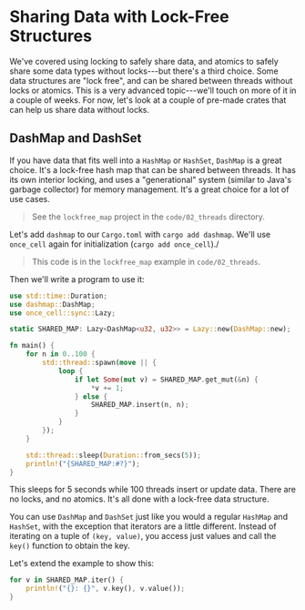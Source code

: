 # Sharing Data with Lock-Free Structures

We've covered using locking to safely share data, and atomics to safely share some data types without locks---but there's a third choice. Some data structures are "lock free", and can be shared between threads without locks or atomics. This is a very advanced topic---we'll touch on more of it in a couple of weeks. For now, let's look at a couple of pre-made crates that can help us share data without locks.

## DashMap and DashSet

If you have data that fits well into a `HashMap` or `HashSet`, `DashMap` is a great choice. It's a lock-free hash map that can be shared between threads. It has its own interior locking, and uses a "generational" system (similar to Java's garbage collector) for memory management. It's a great choice for a lot of use cases.

> See the `lockfree_map` project in the `code/02_threads` directory.

Let's add `dashmap` to our `Cargo.toml` with `cargo add dashmap`. We'll use `once_cell` again for initialization (`cargo add once_cell`)./

> This code is in the `lockfree_map` example in `code/02_threads`.

Then we'll write a program to use it:

```rust
use std::time::Duration;
use dashmap::DashMap;
use once_cell::sync::Lazy;

static SHARED_MAP: Lazy<DashMap<u32, u32>> = Lazy::new(DashMap::new);

fn main() {
    for n in 0..100 {
        std::thread::spawn(move || {
            loop {
                if let Some(mut v) = SHARED_MAP.get_mut(&n) {
                    *v += 1;
                } else {
                    SHARED_MAP.insert(n, n);
                }
            }
        });
    }

    std::thread::sleep(Duration::from_secs(5));
    println!("{SHARED_MAP:#?}");
}
```

This sleeps for 5 seconds while 100 threads insert or update data. There are no locks, and no atomics. It's all done with a lock-free data structure.

You can use `DashMap` and `DashSet` just like you would a regular `HashMap` and `HashSet`, with the exception that iterators are a little different. Instead of iterating on a tuple of `(key, value)`, you access just values and call the `key()` function to obtain the key.

Let's extend the example to show this:

```rust
for v in SHARED_MAP.iter() {
    println!("{}: {}", v.key(), v.value());
}
```